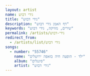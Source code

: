 ```yaml
---
layout: artist
name: גידי דבוש
title: "גידי דבוש"
description: "דף האמן גידי דבוש"
keywords: "שירים, מוזיקה, גידי דבוש"
permalink: /artists/גידי-דבוש
redirect_from:
  - /artists/list/גידי דבוש
songs:
  - number: "55746"
    name: "ילד - הופעה חיה בזאפה ירושלים"
    album: "סינגלים"
    artist: "גידי דבוש"
---
```

